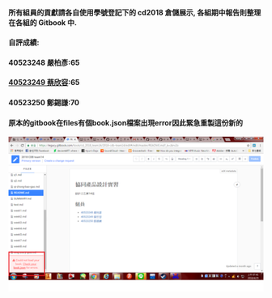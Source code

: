 #### 所有組員的貢獻請各自使用學號登記下的 cd2018 倉儲展示, 各組期中報告則整理在各組的 Gitbook 中.

#### 自評成績:

#### 40523248 嚴柏彥:65

#### [40523249 蔡欣容](https://legacy.gitbook.com/book/405232491/gitbook_week3/details):65

#### 40523250 鄭錫謙:70

#### 原本的gitbook在files有個book.json檔案出現error因此緊急重製這份新的

![](/assets/error.png)

